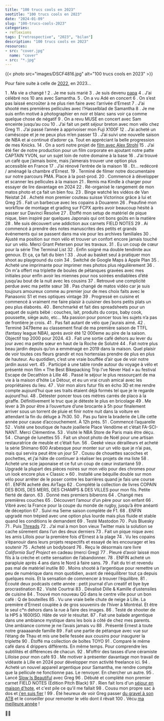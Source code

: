 ```yaml
---
title: "100 trucs cools en 2023"
seotitle: "100 trucs cools en 2023"
date: "2024-01-09"
slug: "100-trucs-cools-2023"
categories:
- reflexions
tags: ["retrospective", "2023", "bilan"]
description: "100 trucs cools en 2023"
resources:
- src: "cover.jpg"
  name: "cover"
- src: "*.jpg"
---
```

{{< photo src="images/DSCF4816.jpg" alt="100 trucs cools en 2023" >}}

Pour faire suite à celle de [2022](https://jeremyjanin.com/100-trucs-cools-2022/), en 2023…

1 . Ma vie a changé !
2 . Je me suis marié
3 . Je suis devenu [papa](https://jeremyjanin.com/je-suis-papa/)
4 . J’ai célébré nos 10 ans avec Samantha.
5 . On a vu Adé en concert
6 . On s’est pas laissé encroûter à ne plus rien faire avec l’arrivée d’Ernest
7 . J’ai shooté mes premières pellicules avec l’Hasselblad de Samantha
8 . Je me suis enfin motivé à photographier en noir et blanc sans voir ça comme quelque chose de négatif
9 . On a revu MUSE en concert avec Sam enceinte jusqu’au cou
10 . J’ai fait un petit séjour breton avec mon vélo chez Greg
11 . J’ai passé l’année à apprivoiser mon Fuji X100F
12 . J’ai acheté un caméscope et je ne peux plus m’en passer
13 . J’ai suivi une nouvelle saison de NBA et ai continué d’adorer ça. Tout en appréciant la belle progression de mes Knicks.
14 . On a sorti notre projet de [film avec Alex Strohl](https://captainyvon.fr/portfolio/lhiver-a-contre-courant/)
15 . J’ai été fier de notre production pour un film corporate en ajoutant notre patte CAPTAIN YVON, sur un sujet loin de notre domaine à la base
16 . J’ai trouvé un café que j’aimais boire, mais j’aimerais trouver une option plus accessible en France
17 . J’ai rénové l’entrée de la maison
18 . Et… redécoré / aménagé la chambre d’Ernest.
19 . Terminé de filmer notre documentaire sur notre parcours PMA. Place à la post-prod.
20 . Commencé à développer et scanner les pellicules à la maison
21 . Remis ma Kindle à charger pour essayer de lire davantage en 2024
22 . Ré-organisé le rangement de mon matos photo et ça fait un bien fou.
23 . Binge watché les vidéos de Van Neistat
24 . Acheté mon premier couteau suisse Victorinox grâce à lui et Greg
25 . Fait un barbecue avec les copains à Douarenn
26 . Peaufiné mon workflow de montage et grading sur FCPX après avoir beaucoup hésité à passer sur Davinci Resolve
27 . Étoffé mon setup de matériel de pique nique, bien inspiré par quelques Japonais qui ont bons goûts en la matière
28 . Me suis découvert une addiction aux carnets FIELD NOTES
29 . Ai commencé à prendre des notes manuscrites des petits et grands événements qui se passent dans ma vie pour les archives familiales
30 . Ajusté ma position sur mon vélo et trouver un confort encore jamais touché sur un vélo. Merci Grant Petersen pour les travaux.
31 . Eu un coup de cœur pour la série The Terminal List
32 . Enfin soigné ma double tendinite aux genoux. Et ça, ça fait du bien !
33 . Joué au basket seul à pratiquer mon shoot au playground du coin
34 . Switché de Google Maps à Apple Plan
35 . Acheté une imprimante pour imprimer mes photos plus régulièrement
36 . On m'a offert ma triplette de boules de pétanques gravées avec mes initiales pour enfin avoir les miennes pour nos soirées endiablées d’été jusqu’au bout de la nuit avec les cousins
37 . Retrouvé une complicité perdue avec ma petite sœur
38 . Pas changé de matos vidéo car je suis toujours amoureux comme au premier jour de mes choix faits avec le Panasonic S1 et mes optiques vintage
39 . Progressé en cuisine et commencé à vraiment me faire plaisir à cuisiner des bons petits plats un peu plus élaborés.
40 . Benchmarké et fait des spreadsheets pour un paquet de sujets bébé : couches, lait, produits du corps, baby cook, poussette, siège auto, etc… Ma passion pour poncer tous les sujets n’a pas de frontière je crois.
41 . Pas fait autant de vélo que j’aurais aimé.
42 . Terminé 3479eme au classement final de ma première saison de TTFL (fantasy league NBA), après avoir été 12 000eme au pire de la saison. Objectif top 2000 pour 2024.
43 . Fait une sortie café dehors au lever du jour avec ma petite sœur en haut de la Roche de Solutré
44 . Fait notre plus beau jardin depuis qu’on a emménagé en 2019 dans la maison. Quel plaisir de voir toutes ces fleurs grandir et nos hortensias prendre de plus en plus de hauteur. Au quotidien, c’est une vraie bouffée d’air que de voir notre jardin aussi vert.
45 . Participé à une table ronde autour du voyage à vélo et présenté mon film « The Best Bikepacking Trip I’ve Never Had » au festival Escape de Decathlon à Lille
46 . Passé le séjour le plus ressourçant de ma vie à la maison d’hôte Le Détour, et eu un vrai crush amical avec les propriétaires du lieu.
47 . Voir mon alors futur fils en écho 3D et me rendre compte aujourd’hui que ses traits étaient déjà formés tel que je le regarde aujourd’hui.
48 . Détester poncer tous ces mètres carrés de placo à la giraffe. Définitivement le truc que je déteste le plus en bricolage
49 . Me lever à 3h pour être à l’ouverture d’une brocante à 5h pour finalement arriver sous un torrent de pluie et finir notre nuit dans la voiture en attendant la fin du déluge à 7h30.
50 . Pas pu faire la braderie de Lille cette année pour cause d’accouchement. À 12h près.
51 . Commencé l’aquarelle
52 . Visité une boutique de haute joaillerie Place Vendôme et c’était FA-SCI-NANT. Merci Clémentine.
53 . Visité le NBA Store de Paris mais être déçu.
54 . Changé de lunettes
55 . Fait un shoot photo de Noël pour une artisan restauratrice de meuble et c’était fun.
56 . Geeké vieux dérailleurs et acheté la série Shimano 600 Arabesque pour monter sur un vélo que je n’ai pas, mais qui servira peut être un jour
57 . Cousu de chouettes sacoches et pochettes, et j’ai hâte de continuer à réaliser les projets de ma liste
58 . Acheté une scie japonaise et ce fut un coup de cœur instantané
59 . Upgradé la plupart des pièces noires sur mon vélo pour des chromes pour un look encore plus « Classic »
60 . Installé une béquille double sur mon vélo pour arrêter de le poser contre les barrières quand je fais une course
61 . ENFIN acheté des AirTags
62 . Complété la collection de livres COPAIN DES BOIS, DES MERS, DES CHAMPS & DES VILLES pour mon fils. Petite fierté de daron.
63 . Donné mes premiers biberons
64 . Changé mes premières couches
65 . Découvert l’amour d’un père pour son enfant
66 . Vibré avec la France pour la coupe du monde de rugby, jusqu’à être anéanti de déception
67 . Suivi ma 5eme saison complète de F1.
68 . ENFIN upgradé mon trépied avec une option plus lourde mais plus fluide et stable quand les conditions le demandent
69 . Testé Mastodon
70 . Puis Bluesky
71 . Puis [Threads](https://www.threads.net/@jeremy.janin)
72 . J’ai mal à mon bon vieux Twitter mais la solution se cache sûrement dans l’un des deux derniers
73 . Fait un pique nique avec les amis Lillois pour la première fois d’Ernest à la plage
74 . Vu les copains s’épanouir dans leurs projets respectifs et essayé de les encourager et les soutenir
75 . Acheté un bodyboard
76 . Reçu le désormais rare livre *California Surf Project* en cadeau (merci Greg)
77 . Pleuré d’avoir laissé mon fils à la crèche et cette sensation de l’abandonner.
78 . ENFIN acheté un parapluie après 4 ans dans le Nord à faire sans.
79 . Fait du tri et revendu pas mal de matériel inutile
80 . Moins shooté à l’argentique pour remettre un peu de numérique dans mon quotidien, avant de rééquilibrer tout ça depuis quelques mois. Et la sensation de commencer à trouver l’équilibre.
81 . Écouté deux podcasts cette année : petit journal d’un creatif et bye bye procrastination
82 . Visité Courtrai
83 . Dévalisé Dille & Kamille d’ustensiles de cuisine
84 . Trouvé mon nouveau QG dans le centre ville pour un bon café : Q de bouteilles
85 . Vu une vraie belle chute de neige à Lille. La première d’Ernest couplée à de gros souvenirs de l’hiver à Montréal. Et être le seul c*n dehors dans la rue à faire des images.
86 . Testé de shooter de la HP5 à 1600ISO. Hâte de voir le résultat.
87 . Fait une balade argentique dans une ambiance mystique dans les bois à côté de chez mes parents. Une ambiance comme je ne l’avais jamais vu
88 . Présenté Ernest à toute notre graaaaande famille
89 . Fait une partie de pétanque avec vue sur l’étang de Thau et mis une belle fessée aux cousins pour inaugurer la triplette
90 . Étoffé ma collection de boîtes TOYO
91 . Comparé le même café dans 4 drippers différents. En même temps. Pour comprendre les subtilités et différences de chacun.
92 . M’offrir des tasses d’une céramiste Lilloise pour mon café
93 . Me motiver à présenter davantage mon travail de vidéaste à Lille en 2024 pour développer mon activité freelance ici.
94 . Acheté un nouvel appareil argentique pour Samantha, me rendre compte que la pellicule ne fonctionne pas. Le renvoyer. En chercher un autre.
95 . Lancé [Slow Is Beautiful](http://slowisbeautiful.cool) avec Greg
96 . Débuté et complété mon premier carnet FIELD NOTES (Edition Pitch Black)
97 . Rien fait lors d'un [séjour en maison d'hote](https://jeremyjanin.com/maison-le-detour/), et c'est pile ce qu'il me fallait
98 . Cousu mon propre sac à dos et [j'en suis fier](https://www.instagram.com/reel/CvITLJpIe_Q/) !
99 . Été heureux de voir Greg passer [du gravel à son ATB](https://gregorymignard.com/restauration-vtt-atb/) et le conseiller pour remonter le vélo dont il rêvait
100 . Vécu [ma meilleure année](https://www.instagram.com/p/C12ZkdkMnbj/) !

✌🏻
